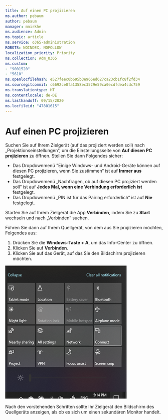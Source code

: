 ```yaml
---
title: Auf einen PC projizieren
ms.author: pebaum
author: pebaum
manager: mnirkhe
ms.audience: Admin
ms.topic: article
ms.service: o365-administration
ROBOTS: NOINDEX, NOFOLLOW
localization_priority: Priority
ms.collection: Adm_O365
ms.custom:
- "9001520"
- "5610"
ms.openlocfilehash: e527feec0b695b3e966ed627ca23cb1fc8f2fd34
ms.sourcegitcommit: c6692ce0fa1358ec3529e59ca0ecdfdea4cdc759
ms.translationtype: HT
ms.contentlocale: de-DE
ms.lasthandoff: 09/15/2020
ms.locfileid: "47801615"
---
```

# <a name="project-to-a-pc"></a>Auf einen PC projizieren

Suchen Sie auf Ihrem Zielgerät (auf das projiziert werden soll) nach „Projektionseinstellungen“, um die Einstellungsseite von **Auf diesen PC projizieren** zu öffnen. Stellen Sie dann Folgendes sicher:
- Das Dropdownmenü "Einige Windows- und Android-Geräte können auf diesen PC projizieren, wenn Sie zustimmen“ ist auf **Immer aus** festgelegt.
- Das Dropdownmenü „Nachfragen, ob auf diesen PC projiziert werden soll“ ist auf **Jedes Mal, wenn eine Verbindung erforderlich ist** festgelegt.
- Das Dropdownmenü „PIN ist für das Pairing erforderlich“ ist auf **Nie** festgelegt.

Starten Sie auf Ihrem Zielgerät die App **Verbinden**, indem Sie zu **Start** wechseln und nach „Verbinden“ suchen.

Führen Sie dann auf Ihrem Quellgerät, von dem aus Sie projizieren möchten, Folgendes aus:

1. Drücken Sie die **Windows-Taste + A**, um das Info-Center zu öffnen.
2. Klicken Sie auf **Verbinden**.
3. Klicken Sie auf das Gerät, auf das Sie den Bildschirm projizieren möchten.

![Auf einen PC projizieren](media/project-to-a-pc.png)

Nach den vorstehenden Schritten sollte Ihr Zielgerät den Bildschirm des Quellgeräts anzeigen, als ob es sich um einen sekundären Monitor handelt.
